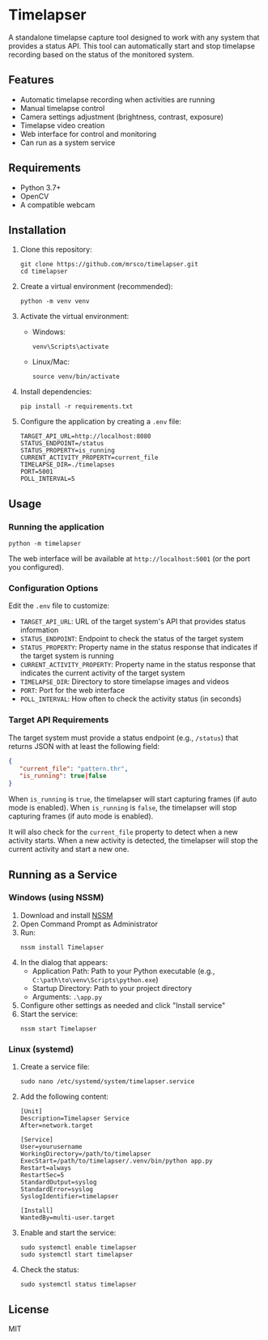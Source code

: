 # Timelapser

A standalone timelapse capture tool designed to work with any system that provides a status API. This tool can automatically start and stop timelapse recording based on the status of the monitored system.

## Features

- Automatic timelapse recording when activities are running
- Manual timelapse control
- Camera settings adjustment (brightness, contrast, exposure)
- Timelapse video creation
- Web interface for control and monitoring
- Can run as a system service

## Requirements

- Python 3.7+
- OpenCV
- A compatible webcam

## Installation

1. Clone this repository:
   ```
   git clone https://github.com/mrsco/timelapser.git
   cd timelapser
   ```

2. Create a virtual environment (recommended):
   ```
   python -m venv venv
   ```

3. Activate the virtual environment:
   - Windows:
     ```
     venv\Scripts\activate
     ```
   - Linux/Mac:
     ```
     source venv/bin/activate
     ```

4. Install dependencies:
   ```
   pip install -r requirements.txt
   ```

5. Configure the application by creating a `.env` file:
   ```
   TARGET_API_URL=http://localhost:8080
   STATUS_ENDPOINT=/status
   STATUS_PROPERTY=is_running
   CURRENT_ACTIVITY_PROPERTY=current_file
   TIMELAPSE_DIR=./timelapses
   PORT=5001
   POLL_INTERVAL=5 
   ```

## Usage

### Running the application

```
python -m timelapser
```

The web interface will be available at `http://localhost:5001` (or the port you configured).

### Configuration Options

Edit the `.env` file to customize:

- `TARGET_API_URL`: URL of the target system's API that provides status information
- `STATUS_ENDPOINT`: Endpoint to check the status of the target system
- `STATUS_PROPERTY`: Property name in the status response that indicates if the target system is running
- `CURRENT_ACTIVITY_PROPERTY`: Property name in the status response that indicates the current activity of the target system
- `TIMELAPSE_DIR`: Directory to store timelapse images and videos
- `PORT`: Port for the web interface
- `POLL_INTERVAL`: How often to check the activity status (in seconds)

### Target API Requirements

The target system must provide a status endpoint (e.g., `/status`) that returns JSON with at least the following field:

```json
{
   "current_file": "pattern.thr",
   "is_running": true|false
}
```

When `is_running` is `true`, the timelapser will start capturing frames (if auto mode is enabled).
When `is_running` is `false`, the timelapser will stop capturing frames (if auto mode is enabled).

It will also check for the `current_file` property to detect when a new activity starts. 
When a new activity is detected, the timelapser will stop the current activity and start a new one.

## Running as a Service

### Windows (using NSSM)

1. Download and install [NSSM](https://nssm.cc/)
2. Open Command Prompt as Administrator
3. Run:
   ```
   nssm install Timelapser
   ```
4. In the dialog that appears:
   - Application Path: Path to your Python executable (e.g., `C:\path\to\venv\Scripts\python.exe`)
   - Startup Directory: Path to your project directory
   - Arguments: `.\app.py`
5. Configure other settings as needed and click "Install service"
6. Start the service:
   ```
   nssm start Timelapser
   ```

### Linux (systemd)

1. Create a service file:
   ```
   sudo nano /etc/systemd/system/timelapser.service
   ```

2. Add the following content:
   ```
   [Unit]
   Description=Timelapser Service
   After=network.target

   [Service]
   User=yourusername
   WorkingDirectory=/path/to/timelapser
   ExecStart=/path/to/timelapser/.venv/bin/python app.py
   Restart=always
   RestartSec=5
   StandardOutput=syslog
   StandardError=syslog
   SyslogIdentifier=timelapser

   [Install]
   WantedBy=multi-user.target
   ```

3. Enable and start the service:
   ```
   sudo systemctl enable timelapser
   sudo systemctl start timelapser
   ```

4. Check the status:
   ```
   sudo systemctl status timelapser
   ```

## License

MIT 